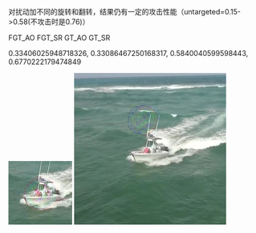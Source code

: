 对扰动加不同的旋转和翻转，结果仍有一定的攻击性能（untargeted=0.15->0.58(不攻击时是0.76)）

FGT_AO               FGT_SR               GT_AO               GT_SR

0.33406025948718326, 0.33086467250168317, 0.5840040599598443, 0.6770222179474849

![](1_adv_template_img.jpg)
![](2_adv_search_img.jpg)